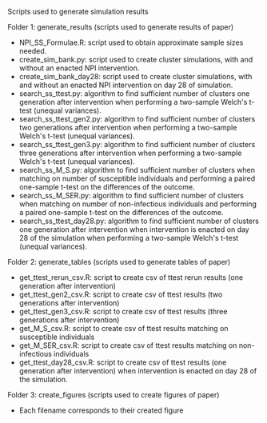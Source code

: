 Scripts used to generate simulation results

Folder 1: generate_results (scripts used to generate results of paper)
- NPI_SS_Formulae.R: script used to obtain approximate sample sizes needed.
- create_sim_bank.py: script used to create cluster simulations, with and without an enacted NPI intervention.
- create_sim_bank_day28: script used to create cluster simulations, with and without an enacted NPI intervention on day 28 of simulation.
- search_ss_ttest.py: algorithm to find sufficient number of clusters one generation after intervention when performing a two-sample Welch's t-test (unequal variances).
- search_ss_ttest_gen2.py: algorithm to find sufficient number of clusters two generations after intervention when performing a two-sample Welch's t-test (unequal variances).
- search_ss_ttest_gen3.py: algorithm to find sufficient number of clusters three generations after intervention when performing a two-sample Welch's t-test (unequal variances).
- search_ss_M_S.py: algorithm to find sufficient number of clusters when matching on number of susceptible individuals and performing a paired one-sample t-test on the differences of the outcome.
- search_ss_M_SER.py: algorithm to find sufficient number of clusters when matching on number of non-infectious individuals and performing a paired one-sample t-test on the differences of the outcome.
- search_ss_ttest_day28.py: algorithm to find sufficient number of clusters one generation after intervention when intervention is enacted on day 28 of the simulation when performing a two-sample Welch's t-test (unequal variances).

Folder 2: generate_tables (scripts used to generate tables of paper)
- get_ttest_rerun_csv.R: script to create csv of ttest rerun results (one generation after intervention)
- get_ttest_gen2_csv.R: script to create csv of ttest results (two generations after intervention)
- get_ttest_gen3_csv.R: script to create csv of ttest results (three generations after intervention)
- get_M_S_csv.R: script to create csv of ttest results matching on susceptible individuals
- get_M_SER_csv.R: script to create csv of ttest results matching on non-infectious individuals
- get_ttest_day28_csv.R: script to create csv of ttest results (one generation after intervention) when intervention is enacted on day 28 of the simulation.

Folder 3: create_figures (scripts used to create figures of paper)
- Each filename corresponds to their created figure